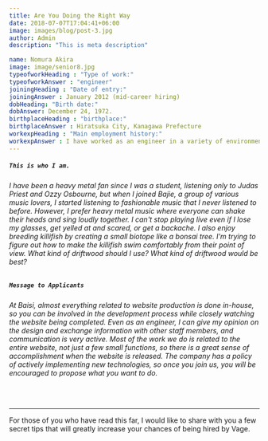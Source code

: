 ```yaml
---
title: Are You Doing the Right Way
date: 2018-07-07T17:04:41+06:00
image: images/blog/post-3.jpg
author: Admin
description: "This is meta description"

name: Nomura Akira
image: image/senior8.jpg
typeofworkHeading : "Type of work:"
typeofworkAnswer : "engineer"
joiningHeading : "Date of entry:"
joiningAnswer : January 2012 (mid-career hiring)
dobHeading: "Birth date:"
dobAnswer: December 24, 1972.
birthplaceHeading : "birthplace:"
birthplaceAnswer : Hiratsuka City, Kanagawa Prefecture
workexpHeading : "Main employment history:"
workexpAnswer : I have worked as an engineer in a variety of environments and work styles, including telecommunication companies, system companies, web production companies, and freelancers. I can use almost 10 different languages. 
---
```


##### **`This is who I am.`**

###### I have been a heavy metal fan since I was a student, listening only to Judas Priest and Ozzy Osbourne, but when I joined Bajie, a group of various music lovers, I started listening to fashionable music that I never listened to before. However, I prefer heavy metal music where everyone can shake their heads and sing loudly together. I can't stop playing live even if I lose my glasses, get yelled at and scared, or get a backache. I also enjoy breeding killifish by creating a small biotope like a bonsai tree. I'm trying to figure out how to make the killifish swim comfortably from their point of view. What kind of driftwood should I use? What kind of driftwood would be best?

##### **`Message to Applicants`**

###### At Baisi, almost everything related to website production is done in-house, so you can be involved in the development process while closely watching the website being completed. Even as an engineer, I can give my opinion on the design and exchange information with other staff members, and communication is very active. Most of the work we do is related to the entire website, not just a few small functions, so there is a great sense of accomplishment when the website is released. The company has a policy of actively implementing new technologies, so once you join us, you will be encouraged to propose what you want to do.
&nbsp;

---
For those of you who have read this far, I would like to share with you a few secret tips that will greatly increase your chances of being hired by Vage.